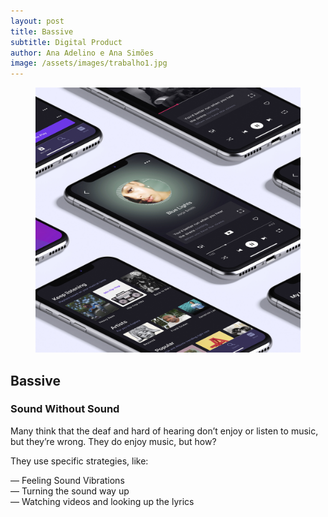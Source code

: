 ```yaml
---
layout: post
title: Bassive
subtitle: Digital Product
author: Ana Adelino e Ana Simões
image: /assets/images/trabalho1.jpg
---
```


<figure><img src="/assets/images/trabalho1.jpg" alt="App Design"></figure>

## Bassive
### Sound Without Sound

Many think that the deaf and hard of hearing don’t enjoy or listen to music, 
but they’re wrong. They do enjoy music, but how?

They use specific strategies, like:

— Feeling Sound Vibrations   
— Turning the sound way up  
— Watching videos and looking up the lyrics 